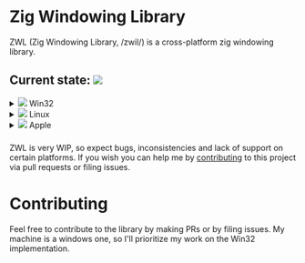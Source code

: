 # Zig Windowing Library
ZWL (Zig Windowing Library, /zwil/) is a cross-platform zig windowing library.

## Current state: ![](https://progress-bar.xyz/2?scale=22&suffix=/22)
<details>
  <summary><img src="https://progress-bar.xyz/2?scale=4&suffix=/4"/> Win32</summary>

  - [x] Window
  - [x] Event
  - ![](https://progress-bar.xyz/0?scale=2&suffix=/2) Context management
    - [ ] OpenGL
    - [ ] Vulkan
</details>
<details>
  <summary><img src="https://progress-bar.xyz/0?scale=8&suffix=/8"/> Linux</summary>
  
  - ![](https://progress-bar.xyz/0?scale=4&suffix=/4) xorg
    - [ ] Window
    - [ ] Event
    - ![](https://progress-bar.xyz/0?scale=2&suffix=/2) Context management
        - [ ] OpenGL
        - [ ] Vulkan
  - ![](https://progress-bar.xyz/0?scale=4&suffix=/4) wayland
    - [ ] Window
    - [ ] Event
    - ![](https://progress-bar.xyz/0?scale=2&suffix=/2) Context management
        - [ ] OpenGL
        - [ ] Vulkan
</details>
<details>
  <summary><img src="https://progress-bar.xyz/0?scale=8&suffix=/8"/> Apple</summary>

  - ![](https://progress-bar.xyz/0?scale=5&suffix=/5) MacOS
      - [ ] Window
      - [ ] Event
      - ![](https://progress-bar.xyz/0?scale=3&suffix=/3) Context management
          - [ ] OpenGL
          - [ ] Vulkan
          - [ ] Cocoa
  - ![](https://progress-bar.xyz/0?scale=5&suffix=/5) IOS
      - [ ] Window
      - [ ] Event
      - ![](https://progress-bar.xyz/0?scale=3&suffix=/3) Context management
          - [ ] OpenGL
          - [ ] Vulkan
          - [ ] Cocoa
</details>

###
ZWL is very WIP, so expect bugs, inconsistencies and lack of support on certain platforms. If you wish you can help me by [contributing](#contributing) to this project via pull requests or filing issues.

# Contributing
Feel free to contribute to the library by making PRs or by filing issues. My machine is a windows one, so I'll prioritize my work on the Win32 implementation.